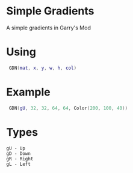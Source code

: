 # Simple Gradients
 A simple gradients in Garry's Mod

# Using 
```lua
 GDN(mat, x, y, w, h, col)
```
# Example
```lua
 GDN(gU, 32, 32, 64, 64, Color(200, 100, 40))
```
# Types 
```
gU - Up
gD - Down
gR - Right
gL - Left
```